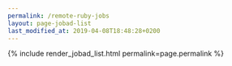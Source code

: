 ```yaml
---
permalink: /remote-ruby-jobs
layout: page-jobad-list
last_modified_at: 2019-04-08T18:48:28+0200
---
```

{% include render_jobad_list.html permalink=page.permalink %}
